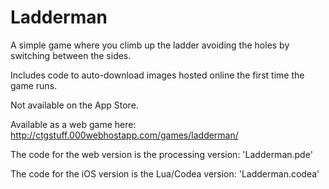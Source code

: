 # Ladderman

A simple game where you climb up the ladder avoiding the holes by switching between the sides. 

Includes code to auto-download images hosted online the first time the game runs. 

Not available on the App Store. 

Available as a web game here: http://ctgstuff.000webhostapp.com/games/ladderman/

The code for the web version is the processing version: 'Ladderman.pde'

The code for the iOS version is the Lua/Codea version: 'Ladderman.codea'
